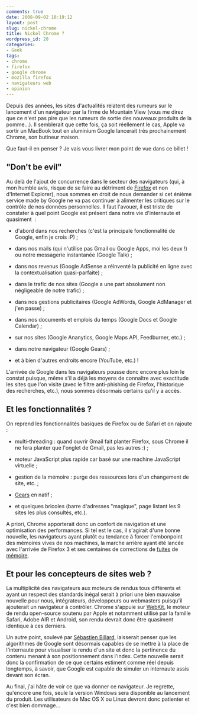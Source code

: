 ```yaml
---
comments: true
date: 2008-09-02 18:19:12
layout: post
slug: nickel-chrome
title: Nickel Chrome ?
wordpress_id: 28
categories:
- Geek
tags:
- chrome
- firefox
- google chrome
- mozilla firefox
- navigateurs web
- opinion
---
```


Depuis des années, les sites d'actualités relatent des rumeurs sur  le lancement d'un navigateur par la firme de Mountain View (vous me  direz que ce n'est pas pire que les rumeurs de sortie des nouveaux  produits de la pomme...). Il semblerait que cette fois, ça soit  réellement le cas, Apple va sortir un MacBook tout en aluminium Google lancerait très prochainement Chrome, son butineur maison.

Que  faut-il en penser ? Je vais vous livrer mon point de vue dans ce billet  !


## "Don't be evil"


Au delà de l'ajout de concurrence dans le  secteur des navigateurs (qui, à mon humble avis, risque de se faire au  détriment de [Firefox](http://www.mozilla-europe.org/) et non d'Internet Explorer), nous sommes en droit de nous demander si  cet énième service made by Google ne va pas continuer à alimenter les  critiques sur le contrôle de nos données personnelles. Il faut l'avouer,  il est triste de constater à quel point Google est présent dans notre  vie d'internaute et quasiment  :



	
  * d'abord dans nos recherches  (c'est la principale fonctionnalité de Google, enfin je crois :P) ;

	
  * dans  nos mails (qui n'utilise pas Gmail ou Google Apps, moi les deux !) ou  notre messagerie instantanée (Google Talk) ;

	
  * dans nos revenus  (Google AdSense a réinventé la publicité en ligne avec la  contextualisation quasi-parfaite) ;

	
  * dans le trafic de nos sites  (Google a une part absolument non négligeable de notre trafic) ;

	
  * dans  nos gestions publicitaires (Google AdWords, Google AdManager et j'en  passe) ;

	
  * dans nos documents et emplois du temps (Google Docs et  Google Calendar) ;

	
  * sur nos sites (Google Ananytics, Google Maps  API, Feedburner, etc.) ;

	
  * dans notre navigateur (Google Gears) ;

	
  * et  à bien d'autres endroits encore (YouTube, etc.) !


L'arrivée  de Google dans les navigateurs pousse donc encore plus loin le constat  puisque, même s'il a déjà les moyens de connaître avec exactitude les  sites que l'on visite (avec le filtre anti-phishing de Firefox,  l'historique des recherches, etc.), nous sommes désormais certains qu'il  y a accès.


## Et les fonctionnalités ?


On reprend les  fonctionnalités basiques de Firefox ou de Safari et on rajoute :



	
  * multi-threading  : quand ouvrir Gmail fait planter Firefox, sous Chrome il ne fera  planter que l'onglet de Gmail, pas les autres :) ;

	
  * moteur  JavaScript plus rapide car basé sur une machine JavaScript virtuelle ;

	
  * gestion  de la mémoire : purge des ressources lors d'un changement de site, etc.  ;

	
  * [Gears](http://gears.google.com/) en  natif ;

	
  * et quelques bricoles (barre d'adresses "magique", page  listant les 9 sites les plus consultés, etc.).


A priori,  Chrome apporterait donc un confort de navigation et une optimisation des  performances. Si tel est le cas, il s'agirait d'une bonne nouvelle, les  navigateurs ayant plutôt eu tendance à forcer l'embonpoint des mémoires  vives de nos machines, la marche arrière ayant été lancée avec  l'arrivée de Firefox 3 et ses centaines de corrections de [fuites](http://standblog.org/blog/post/2008/03/13/A-propos-de-la-consommation-de-memoire-de-Firefox-3-Beta-4) de [mémoire](http://standblog.org/blog/post/2008/03/12/Consommation-de-memoire-dans-Firefox-3-Beta-4).


## Et  pour les concepteurs de sites web ?


La multiplicité des  navigateurs aux moteurs de rendus tous différents et ayant un respect  des standards inégal serait à priori une bien mauvaise nouvelle pour  nous, intégrateurs, développeurs ou webmasters puisqu'il ajouterait un  navigateur à contrôler. Chrome s'appuie sur [WebKit](http://www.webkit.org/), le moteur de rendu open-source  soutenu par Apple et notamment utilisé par la famille Safari, Adobe AIR  et Android, son rendu devrait donc être quasiment identique à ces  derniers.

Un autre point, soulevé par [Sébastien  Billard](http://s.billard.free.fr/referencement/?2008/09/02/503-ce-que-google-chrome-pourrait-nous-apprendre-en-matiere-de-referencement-ou-pas), laisserait penser que les algorithmes de Google sont  désormais capables de se mettre à la place de l'internaute pour  visualiser le rendu d'un site et donc la pertinence du contenu menant à  son positionnement dans l'index. Cette nouvelle serait donc la  confirmation de ce que certains estiment comme réel depuis longtemps, à  savoir, que Google est capable de simuler un internaute assis devant son  écran.

Au final, j'ai hâte de voir ce que va donner ce  navigateur. Je regrette, qu'encore une fois, seule la version Windows  sera disponible au lancement du produit. Les utilisateurs de Mac OS X ou  Linux devront donc patienter et c'est bien dommage...
